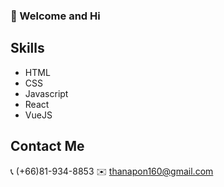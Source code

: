 ### 👋 Welcome and Hi

## Skills
- HTML
- CSS
- Javascript
- React
- VueJS

## Contact Me
:telephone_receiver: (+66)81-934-8853
:envelope: thanapon160@gmail.com

<!--
**thanapon160/thanapon160** is a ✨ _special_ ✨ repository because its `README.md` (this file) appears on your GitHub profile.

Here are some ideas to get you started:

- 🔭 I’m currently working on ...
- 🌱 I’m currently learning ...
- 👯 I’m looking to collaborate on ...
- 🤔 I’m looking for help with ...
- 💬 Ask me about ...
- 📫 How to reach me: ...
- 😄 Pronouns: ...
- ⚡ Fun fact: ...
-->
